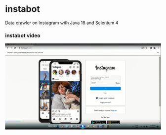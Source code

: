 
# instabot
Data crawler on Instagram with Java 18 and Selenium 4

### instabot video

[![Watch the video](https://github.com/abdurrahmanyildiz/instabot/blob/main/instabot.png)](https://github.com/abdurrahmanyildiz/instabot/blob/main/instabot.mp4)
